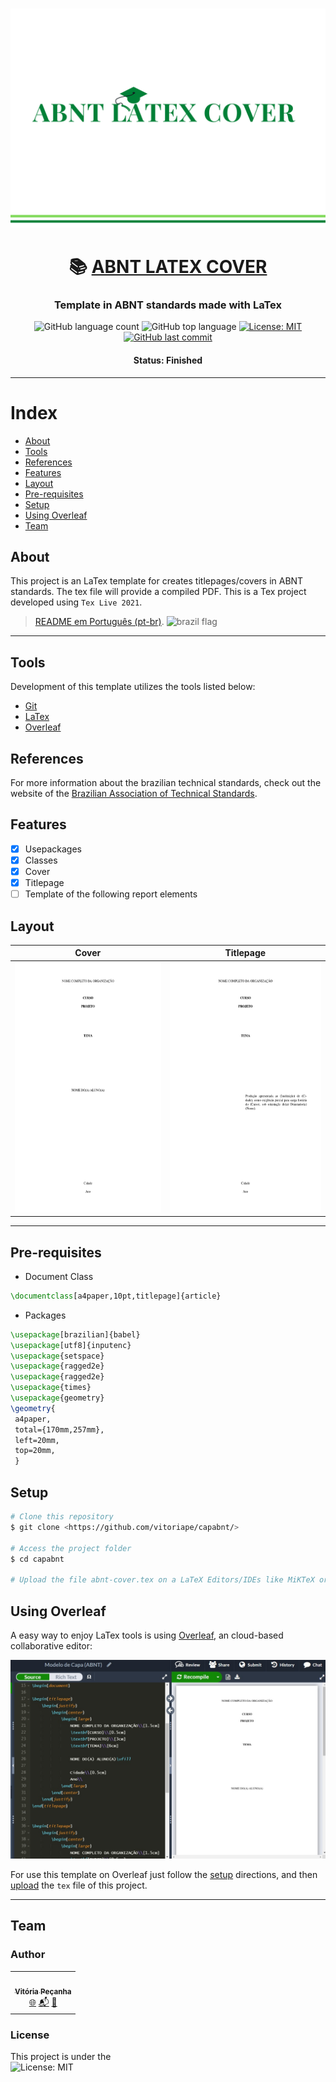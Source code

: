 <h3 align="center"> 
<img alt="vmkdir banner" src="./assets/capabnt.banner2.png" width="1000" height="350">
</h3>

<h1 align="center">
   📚 <a href="#"> ABNT LATEX COVER </a>
</h1>

<h3 align="center">
    Template in ABNT standards made with LaTex
</h3>


<p align="center">
  <img alt="GitHub language count" src="https://img.shields.io/github/languages/count/vitoriape/capabnt">
  
  <img alt="GitHub top language" src="https://img.shields.io/github/languages/top/vitoriape/capabnt">
  
  <a href="https://github.com/vitoriape/capabnt/blob/main/LICENSE">
    <img alt="License: MIT" src="https://img.shields.io/badge/License-MIT-green.svg">
  </a>
  
  <a href="https://github.com/vitoriape/capabnt/commits/main">
    <img alt="GitHub last commit" src="https://img.shields.io/github/last-commit/vitoriape/coverABNT-pdfLaTex">
  </a>
</p>

<h4 align="center"> 
	 Status: Finished
</h4>

---

Index
=================
<!--ts-->
   * [About](#about)
   * [Tools](#tools)
   * [References](#references)
   * [Features](#features)
   * [Layout](#layout)
   * [Pre-requisites](#pre-requisites)
   * [Setup](#setup)
   * [Using Overleaf](#using-overleaf)
   * [Team](#team)

## About
This project is an LaTex template for creates titlepages/covers in ABNT standards. The tex file will provide a compiled PDF. This is a Tex project developed using `Tex Live 2021`.

>[README em Português (pt-br)](https://github.com/vitoriape/capabnt/blob/main/LEIAME.md). <img src="https://camo.githubusercontent.com/dcc375ada213d3ac04a9781518098cd4d071601bc2ccfc120025cc32b6d38fab/68747470733a2f2f63646e2e737461746963616c792e636f6d2f67682f686a6e696c73736f6e2f636f756e7472792d666c6167732f6d61737465722f7376672f62722e737667" alt="brazil flag" width="20" height="20">

---

## Tools
Development of this template utilizes the tools listed below:

- [Git](https://git-scm.com/)
- [LaTex](https://www.latex-project.org/)
- [Overleaf](https://www.overleaf.com/learn)

## References
For more information about the brazilian technical standards, check out the website of the [Brazilian Association of Technical Standards](https://www.abnt.org.br/).

## Features

- [x] Usepackages
- [x] Classes
- [x] Cover
- [x] Titlepage
- [ ] Template of the following report elements

## Layout

<table class="tg">
<thead>

  <tr>
    <th class="tg-c3ow">Cover</th>
    <th class="tg-c3ow">Titlepage</th>
  </tr>
</thead>
<tbody>
  <tr>
    <td class="tg-c3ow"><img src="./assets/coverpage-abnt.png" alt="coverpage" width="350" height="400"><br></td>
    <td class="tg-c3ow"><img src="./assets/titlepage-abnt.png" alt="titlepage" width="350" height="400"><br></td>
  </tr>
</tbody>
</table>

---

## Pre-requisites

- Document Class

```tex
\documentclass[a4paper,10pt,titlepage]{article}
```

- Packages

```tex
\usepackage[brazilian]{babel}
\usepackage[utf8]{inputenc}
\usepackage{setspace}
\usepackage{ragged2e}
\usepackage{ragged2e}
\usepackage{times}
\usepackage{geometry}
\geometry{
 a4paper,
 total={170mm,257mm},
 left=20mm,
 top=20mm,
 }
```

## Setup

```bash
# Clone this repository
$ git clone <https://github.com/vitoriape/capabnt/>

# Access the project folder
$ cd capabnt

# Upload the file abnt-cover.tex on a LaTeX Editors/IDEs like MiKTeX or Overleaf
```

## Using Overleaf
A easy way to enjoy LaTex tools is using [Overleaf](https://pt.overleaf.com/), an cloud-based collaborative editor:

<img alt="overleaf editor" src="./assets/overleaf-editor.jpeg">

For use this template on Overleaf just follow the [setup](#instalação) directions, and then [upload](https://www.overleaf.com/learn/how-to/Uploading_a_project) the `tex` file of this project.

---

## Team
### Author

<table>
  <tr>
    <td align="center"><a href="https://github.com/vitoriape"><img style="border-radius: 50%;" src="https://avatars.githubusercontent.com/u/55922652?v=4" width="100px;" alt=""/><br /><sub><b>Vitória Peçanha</b></sub></a><br /><a href="https://www.linkedin.com/in/vitoria-pecanha/" title="LinkedIn">🌐</a>   <a href="mailto:vitoriapecanha.log@gmail.com" title="E-mail">📬</a>   <a href="https://translate.habitica.com/user/PenariaToji/" title="Linguists Commonwealth">📜</a></td>   
</table>


### License

This project is under the   
![License: MIT](https://img.shields.io/badge/License-MIT-green.svg)

